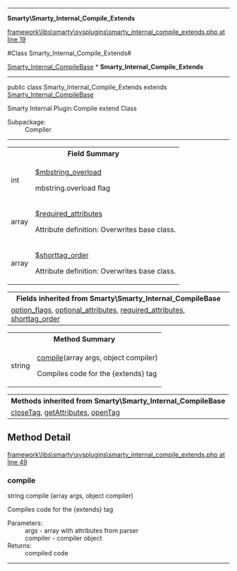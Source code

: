 

- - -

**Smarty\Smarty_Internal_Compile_Extends**


<a href="https://github.com/JeyDotC/Hirudo/blob/master/framework/libs/smarty/sysplugins/smarty_internal_compile_extends.php#L19" >framework\libs\smarty\sysplugins\smarty_internal_compile_extends.php at line 19</a>

#Class Smarty_Internal_Compile_Extends#

<a href="https://github.com/JeyDotC/Hirudo-docs/blob/master/smarty/smarty_internal_compilebase.md">Smarty_Internal_CompileBase</a>
    * **Smarty_Internal_Compile_Extends**




- - -

<p class="signature"><span class='k'>public  class</span> <span class='nx'>Smarty_Internal_Compile_Extends</span>
extends <a href="https://github.com/JeyDotC/Hirudo-docs/blob/master/smarty/smarty_internal_compilebase.md">Smarty_Internal_CompileBase</a>

</p>

<div class="comment" id="overview_description"><p>Smarty Internal Plugin Compile extend Class</p></div>

<dl>
<dt>Subpackage:</dt>
<dd>Compiler</dd>
</dl>


- - -



<table id="summary_field">
<tr><th colspan="2">Field Summary</th></tr>
<tr>
<td><span class='k'></span> <span class='nx'>int</span></td>
<td class="description"><p class="name" ><a href="#mbstring_overload"> $mbstring_overload</a>
                                </p><p class="description">mbstring.overload flag</p></td>
</tr>
<tr>
<td><span class='k'></span> <span class='nx'>array</span></td>
<td class="description"><p class="name" ><a href="#required_attributes"> $required_attributes</a>
                                </p><p class="description">Attribute definition: Overwrites base class.</p></td>
</tr>
<tr>
<td><span class='k'></span> <span class='nx'>array</span></td>
<td class="description"><p class="name" ><a href="#shorttag_order"> $shorttag_order</a>
                                </p><p class="description">Attribute definition: Overwrites base class.</p></td>
</tr>
</table>

<table class="inherit">
<tr><th colspan="2">Fields inherited from Smarty\Smarty_Internal_CompileBase</th></tr>
<tr><td><a href="https://github.com/JeyDotC/Hirudo-docs/blob/master/smarty/smarty_internal_compilebase.md">option_flags</a>, <a href="https://github.com/JeyDotC/Hirudo-docs/blob/master/smarty/smarty_internal_compilebase.md">optional_attributes</a>, <a href="https://github.com/JeyDotC/Hirudo-docs/blob/master/smarty/smarty_internal_compilebase.md">required_attributes</a>, <a href="https://github.com/JeyDotC/Hirudo-docs/blob/master/smarty/smarty_internal_compilebase.md">shorttag_order</a></td></tr></table>

<table id="summary_method">
<tr><th colspan="2">Method Summary</th></tr>
<tr>
<td><span class='k'></span> <span class='nx'>string</span></td>
<td class="description"><p class="name"><a href="#compile">compile</a>(array args, object compiler)</p><p class="description">Compiles code for the {extends} tag</p></td>
</tr>
</table>

<table class="inherit">
<tr><th colspan="2">Methods inherited from Smarty\Smarty_Internal_CompileBase</th></tr>
<tr><td><a href="https://github.com/JeyDotC/Hirudo-docs/blob/master/smarty/smarty_internal_compilebase.md">closeTag</a>, <a href="https://github.com/JeyDotC/Hirudo-docs/blob/master/smarty/smarty_internal_compilebase.md">getAttributes</a>, <a href="https://github.com/JeyDotC/Hirudo-docs/blob/master/smarty/smarty_internal_compilebase.md">openTag</a></td></tr></table>

<h2 id="detail_method">Method Detail</h2>

<a href="https://github.com/JeyDotC/Hirudo/blob/master/framework/libs/smarty/sysplugins/smarty_internal_compile_extends.php#L49" >framework\libs\smarty\sysplugins\smarty_internal_compile_extends.php at line 49</a>

<h3 id="compile()">compile</h3>
<span class='k'></span> <span class='nx'>string</span> <span class='nf'>compile</span> (array args, object compiler)

<div class="details">
<p>Compiles code for the {extends} tag</p><dl>
<dt>Parameters:</dt>
<dd>args - array with attributes from parser</dd>
<dd>compiler - compiler object</dd>
<dt>Returns:</dt>
<dd>compiled code</dd>
</dl>

</div>

- - -

